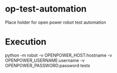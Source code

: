 # op-test-automation
Place holder for open power robot test automation

# Execution 
python -m robot -v  OPENPOWER_HOST:hostname  -v OPENPOWER_USERNAME:username -v OPENPOWER_PASSWORD:password     tests
